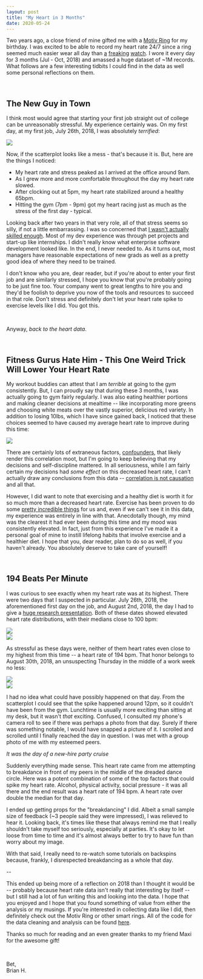 ```yaml
---
layout: post
title: "My Heart in 3 Months"
date: 2020-05-24
---
```


Two years ago, a close friend of mine gifted me with a [Motiv Ring](https://mymotiv.com/) for my birthday. I was excited to be able to record my heart rate 24/7 since a ring seemed much easier wear all day than [a](https://www.samsung.com/us/mobile/wearables/smartwatches/) [freaking](https://www.fitbit.com/us/home) [watch](https://www.apple.com/watch/). I wore it every day for 3 months (Jul - Oct, 2018) and amassed a huge dataset of \~1M records. What follows are a few interesting tidbits I could find in the data as well some personal reflections on them.

<br>

## The New Guy in Town

I think most would agree that starting your first job straight out of college can be unreasonably stressful. My experience certainly was. On my first day, at my first job, July 26th, 2018, I was absolutely *terrified*:

<div class="small-plot-div">
	<img src="/assets/blog/briheart/07_26_scatter_plot.png" class="img-fluid small-plot">
</div>

Now, if the scatterplot looks like a mess - that's because it is. But, here are the things I noticed:

- My heart rate and stress peaked as I arrived at the office around 9am.
- As I grew more and more comfortable throughout the day my heart rate slowed.
- After clocking out at 5pm, my heart rate stabilized around a healthy 65bpm.
- Hitting the gym (7pm - 9pm) got my heart racing just as much as the stress of the first day - typical.

Looking back after two years in that very role, all of that stress seems so silly, if not a little embarrassing. I was so concerned that [I wasn't actually skilled enough](https://en.wikipedia.org/wiki/Impostor_syndrome). Most of my dev experience was through pet projects and start-up like internships. I didn't really know what enterprise software development looked like. In the end, I never needed to. As it turns out, most managers have reasonable expectations of new grads as well as a pretty good idea of where they need to be trained. 

I don't know who you are, dear reader, but if you're about to enter your first job and are similarly stressed, I hope you know that you're probably going to be just fine too. Your company went to great lengths to hire you and they'd be foolish to deprive you now of the tools and resources to succeed in that role. Don't stress and definitely don't let your heart rate spike to exercise levels like I did. You got this.

<br>

Anyway, *back to the heart data*.

<br>

## Fitness Gurus Hate Him - This One Weird Trick Will Lower Your Heart Rate

My workout buddies can attest that I am *terrible* at going to the gym consistently. But, I can proudly say that during these 3 months, I was actually going to gym fairly regularly. I was also eating healthier portions and making cleaner decisions at mealtime \-\- like incorporating more greens and choosing white meats over the vastly superior, delicious red variety. In addition to losing 10lbs, which I have since gained back, I noticed that these choices seemed to have caused my average heart rate to improve during this time:

<img src="/assets/blog/briheart/avg_HR_over_time.png" class="img-fluid">

There are certainly lots of extraneous factors, [confounders](https://en.wikipedia.org/wiki/Confounding), that likely render this correlation moot, but I'm going to keep believing that my decisions and self-discipline mattered. In all seriousness, while I am fairly certain my decisions had *some effect* on this decreased heart rate, I can't actually draw any conclusions from this data \-\- [correlation is not causation](https://en.wikipedia.org/wiki/Correlation_does_not_imply_causation) and all that. 

However, I did want to note that exercising and a healthy diet is worth it for so much more than a decreased heart rate. Exercise has been proven to do some [pretty incredible things](https://www.ncbi.nlm.nih.gov/pmc/articles/PMC1402378/pdf/20060314s00023p801.pdf) for us and, even if we can't see it in this data, my experience was entirely in line with that. Anecdotally though, my mind was the clearest it had ever been during this time and my mood was consistently elevated. In fact, just from this experience I've made it a personal goal of mine to instill lifelong habits that involve exercise and a healthier diet. I hope that you, dear reader, plan to do so as well, if you haven't already. You absolutely deserve to take care of yourself!


<br>

## 194 Beats Per Minute

I was curious to see exactly when my heart rate was at its highest. There were two days that I suspected in particular. July 26th, 2018, the aforementioned first day on the job, and August 2nd, 2018, the day I had to give a [huge research presentation](https://www.microsoft.com/en-us/research/video/data-science-summer-school-2018-exploring-the-reliability-of-the-nyc-subway-system/). Both of these dates showed elevated heart rate distributions, with their medians close to 100 bpm:

<!-- all three images in a row together -->

<div class="row small-plot-div">
	<div class="col-lg">
		<img src="/assets/blog/briheart/07_26_density_plot.png" class="img-fluid small-plot">
	</div>
	<div class="col-lg">
		<img src="/assets/blog/briheart/08_02_density_plot.png" class="img-fluid small-plot">
	</div>
</div>

As stressful as these days were, neither of them heart rates even close to my highest from this time \-\- a heart rate of 194 bpm. That honor belongs to August 30th, 2018, an unsuspecting Thursday in the middle of a work week no less:

<div class="row small-plot-div">
	<div class="col-lg">
		<img src="/assets/blog/briheart/08_30_density_plot.png" class="img-fluid small-plot">
	</div>
	<div class="col-lg">
		<img src="/assets/blog/briheart/08_30_scatter_plot.png" class="img-fluid small-plot">
	</div>
</div>

I had no idea what could have possibly happened on that day. From the scatterplot I could see that the spike happened around 12pm, so it couldn't have been from the gym. Lunchtime is usually more exciting than sitting at my desk, but it wasn't *that* exciting. Confused, I consulted my phone's camera roll to see if there was perhaps a photo from that day. Surely if there was something notable, I would have snapped a picture of it. I scrolled and scrolled until I finally reached the day in question. I was met with a group photo of me with my esteemed peers.

*It was the day of a new-hire party cruise*

Suddenly everything made sense. This heart rate came from me attempting to breakdance in front of my peers in the middle of the dreaded dance circle. Here was a potent combination of some of the top factors that could spike my heart rate.
Alcohol, physical activity, social pressure - it was all there and the end result was a heart rate of 194 bpm. A heart rate over double the median for that day.

I ended up getting props for the "breakdancing" I did. Albeit a small sample size of feedback (\~3 people said they were impressed), I was relieved to hear it. Looking back, it's times like these that always remind me that I really shouldn't take myself too seriously, especially at parties. It's okay to let loose from time to time and it's almost always better to try to have fun than worry about my image. 

With that said, I really need to re-watch some tutorials on backspins because, frankly, I disrespected breakdancing as a whole that day.

\-\-


This ended up being more of a reflection on 2018 than I thought it would be \-\- probably because heart rate data isn't really that interesting by itself \-\- but I still had a lot of fun writing this and looking into the data. I hope that you enjoyed and I hope that you found something of value from either the analysis or my musings. If you're interested in collecting data like I did, then definitely check out the Motiv Ring or other smart rings. All of the code for the data cleaning and analysis can be found [here](https://github.com/bhernandev/BriHeart). 

Thanks so much for reading and an even greater thanks to my friend Maxi for the awesome gift!

<br> 

Bet, <br>
Brian H.

